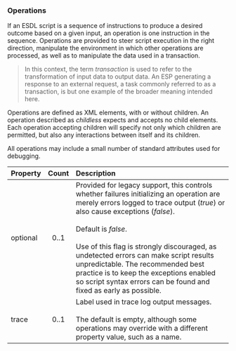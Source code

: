 ### Operations

If an ESDL script is a sequence of instructions to produce a desired outcome based on a given input, an operation is one instruction in the sequence. Operations are provided to steer script execution in the right direction, manipulate the environment in which other operations are processed, as well as to manipulate the data used in a transaction.

> In this context, the term *transaction* is used to refer to the transformation of input data to output data. An ESP generating a response to an external request, a task commonly referred to as a transaction, is but one example of the broader meaning intended here.

Operations are defined as XML elements, with or without children. An operation described as *childless* expects and accepts no child elements. Each operation accepting children will specify not only which children are permitted, but also any interactions between itself and its children.

All operations may include a small number of standard attributes used for debugging.

| Property | Count | Description |
| :- | :-: | :- |
| optional | 0..1 | Provided for legacy support, this controls whether failures initializing an operation are merely errors logged to trace output (*true*) or also cause exceptions (*false*).<br/><br/>Default is *false*.<br/><br/>Use of this flag is strongly discouraged, as undetected errors can make script results unpredictable. The recommended best practice is to keep the exceptions enabled so script syntax errors can be found and fixed as early as possible. |
| trace | 0..1 | Label used in trace log output messages.<br/><br/>The default is empty, although some operations may override with a different property value, such as a name. |
